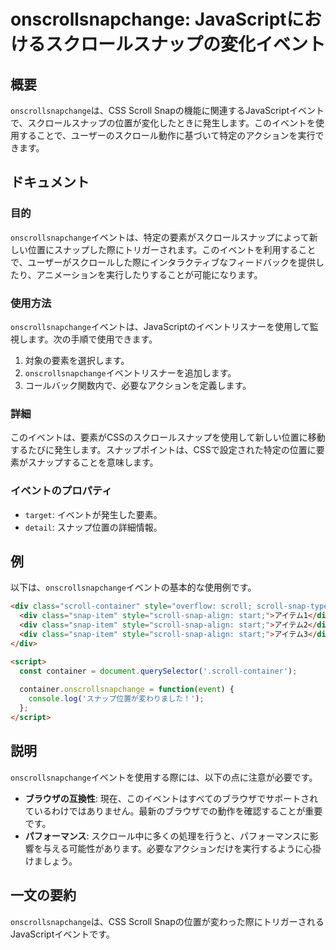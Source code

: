 <!--
Meta Description: # onscrollsnapchange: JavaScriptにおけるスクロールスナップの変化イベント ## 概要 `onscrollsnapchange`は、CSS Scroll Snapの機能に関連するJavaScriptイベントで、スクロールスナップの位置が変化したときに発生します。このイベ...
Meta Keywords: onscrollsnapchange, scroll, div, snap, class
-->

# onscrollsnapchange: JavaScriptにおけるスクロールスナップの変化イベント

## 概要
`onscrollsnapchange`は、CSS Scroll Snapの機能に関連するJavaScriptイベントで、スクロールスナップの位置が変化したときに発生します。このイベントを使用することで、ユーザーのスクロール動作に基づいて特定のアクションを実行できます。

## ドキュメント
### 目的
`onscrollsnapchange`イベントは、特定の要素がスクロールスナップによって新しい位置にスナップした際にトリガーされます。このイベントを利用することで、ユーザーがスクロールした際にインタラクティブなフィードバックを提供したり、アニメーションを実行したりすることが可能になります。

### 使用方法
`onscrollsnapchange`イベントは、JavaScriptのイベントリスナーを使用して監視します。次の手順で使用できます。

1. 対象の要素を選択します。
2. `onscrollsnapchange`イベントリスナーを追加します。
3. コールバック関数内で、必要なアクションを定義します。

### 詳細
このイベントは、要素がCSSのスクロールスナップを使用して新しい位置に移動するたびに発生します。スナップポイントは、CSSで設定された特定の位置に要素がスナップすることを意味します。

### イベントのプロパティ
- `target`: イベントが発生した要素。
- `detail`: スナップ位置の詳細情報。

## 例
以下は、`onscrollsnapchange`イベントの基本的な使用例です。

```html
<div class="scroll-container" style="overflow: scroll; scroll-snap-type: y mandatory;">
  <div class="snap-item" style="scroll-snap-align: start;">アイテム1</div>
  <div class="snap-item" style="scroll-snap-align: start;">アイテム2</div>
  <div class="snap-item" style="scroll-snap-align: start;">アイテム3</div>
</div>

<script>
  const container = document.querySelector('.scroll-container');
  
  container.onscrollsnapchange = function(event) {
    console.log('スナップ位置が変わりました！');
  };
</script>
```

## 説明
`onscrollsnapchange`イベントを使用する際には、以下の点に注意が必要です。

- **ブラウザの互換性**: 現在、このイベントはすべてのブラウザでサポートされているわけではありません。最新のブラウザでの動作を確認することが重要です。
- **パフォーマンス**: スクロール中に多くの処理を行うと、パフォーマンスに影響を与える可能性があります。必要なアクションだけを実行するように心掛けましょう。

## 一文の要約
`onscrollsnapchange`は、CSS Scroll Snapの位置が変わった際にトリガーされるJavaScriptイベントです。